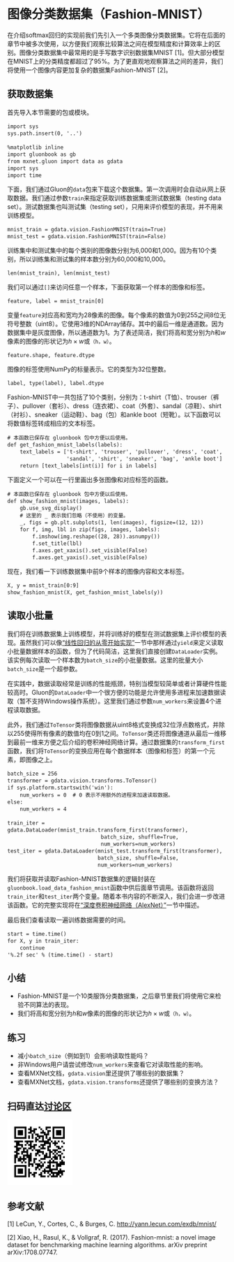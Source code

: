 # 图像分类数据集（Fashion-MNIST）

在介绍softmax回归的实现前我们先引入一个多类图像分类数据集。它将在后面的章节中被多次使用，以方便我们观察比较算法之间在模型精度和计算效率上的区别。图像分类数据集中最常用的是手写数字识别数据集MNIST [1]。但大部分模型在MNIST上的分类精度都超过了95%。为了更直观地观察算法之间的差异，我们将使用一个图像内容更加复杂的数据集Fashion-MNIST [2]。

## 获取数据集

首先导入本节需要的包或模块。

```{.python .input}
import sys
sys.path.insert(0, '..')

%matplotlib inline
import gluonbook as gb
from mxnet.gluon import data as gdata
import sys
import time
```

下面，我们通过Gluon的`data`包来下载这个数据集。第一次调用时会自动从网上获取数据。我们通过参数`train`来指定获取训练数据集或测试数据集（testing data set）。测试数据集也叫测试集（testing set），只用来评价模型的表现，并不用来训练模型。

```{.python .input  n=23}
mnist_train = gdata.vision.FashionMNIST(train=True)
mnist_test = gdata.vision.FashionMNIST(train=False)
```

训练集中和测试集中的每个类别的图像数分别为6,000和1,000。因为有10个类别，所以训练集和测试集的样本数分别为60,000和10,000。

```{.python .input}
len(mnist_train), len(mnist_test)
```

我们可以通过`[]`来访问任意一个样本，下面获取第一个样本的图像和标签。

```{.python .input  n=24}
feature, label = mnist_train[0]
```

变量`feature`对应高和宽均为28像素的图像。每个像素的数值为0到255之间8位无符号整数（uint8）。它使用3维的NDArray储存。其中的最后一维是通道数。因为数据集中是灰度图像，所以通道数为1。为了表述简洁，我们将高和宽分别为$h$和$w$像素的图像的形状记为$h \times w$或`（h，w）`。

```{.python .input}
feature.shape, feature.dtype
```

图像的标签使用NumPy的标量表示。它的类型为32位整数。

```{.python .input}
label, type(label), label.dtype
```

Fashion-MNIST中一共包括了10个类别，分别为：t-shirt（T恤）、trouser（裤子）、pullover（套衫）、dress（连衣裙）、coat（外套）、sandal（凉鞋）、shirt（衬衫）、sneaker（运动鞋）、bag（包）和ankle boot（短靴）。以下函数可以将数值标签转成相应的文本标签。

```{.python .input  n=25}
# 本函数已保存在 gluonbook 包中方便以后使用。
def get_fashion_mnist_labels(labels):
    text_labels = ['t-shirt', 'trouser', 'pullover', 'dress', 'coat',
                   'sandal', 'shirt', 'sneaker', 'bag', 'ankle boot']
    return [text_labels[int(i)] for i in labels]
```

下面定义一个可以在一行里画出多张图像和对应标签的函数。

```{.python .input}
# 本函数已保存在 gluonbook 包中方便以后使用。
def show_fashion_mnist(images, labels):
    gb.use_svg_display()
    # 这里的 _ 表示我们忽略（不使用）的变量。
    _, figs = gb.plt.subplots(1, len(images), figsize=(12, 12))
    for f, img, lbl in zip(figs, images, labels):
        f.imshow(img.reshape((28, 28)).asnumpy())
        f.set_title(lbl)
        f.axes.get_xaxis().set_visible(False)
        f.axes.get_yaxis().set_visible(False)
```

现在，我们看一下训练数据集中前9个样本的图像内容和文本标签。

```{.python .input  n=27}
X, y = mnist_train[0:9]
show_fashion_mnist(X, get_fashion_mnist_labels(y))
```

## 读取小批量

我们将在训练数据集上训练模型，并将训练好的模型在测试数据集上评价模型的表现。虽然我们可以像[“线性回归的从零开始实现”](linear-regression-scratch.md)一节中那样通过`yield`来定义读取小批量数据样本的函数，但为了代码简洁，这里我们直接创建`DataLoader`实例。该实例每次读取一个样本数为`batch_size`的小批量数据。这里的批量大小`batch_size`是一个超参数。

在实践中，数据读取经常是训练的性能瓶颈，特别当模型较简单或者计算硬件性能较高时。Gluon的`DataLoader`中一个很方便的功能是允许使用多进程来加速数据读取（暂不支持Windows操作系统）。这里我们通过参数`num_workers`来设置4个进程读取数据。

此外，我们通过`ToTensor`类将图像数据从uint8格式变换成32位浮点数格式，并除以255使得所有像素的数值均在0到1之间。`ToTensor`类还将图像通道从最后一维移到最前一维来方便之后介绍的卷积神经网络计算。通过数据集的`transform_first`函数，我们将`ToTensor`的变换应用在每个数据样本（图像和标签）的第一个元素，即图像之上。

```{.python .input  n=28}
batch_size = 256
transformer = gdata.vision.transforms.ToTensor()
if sys.platform.startswith('win'):
    num_workers = 0  # 0 表示不用额外的进程来加速读取数据。
else:
    num_workers = 4

train_iter = gdata.DataLoader(mnist_train.transform_first(transformer),
                              batch_size, shuffle=True,
                              num_workers=num_workers)
test_iter = gdata.DataLoader(mnist_test.transform_first(transformer),
                             batch_size, shuffle=False,
                             num_workers=num_workers)
```

我们将获取并读取Fashion-MNIST数据集的逻辑封装在`gluonbook.load_data_fashion_mnist`函数中供后面章节调用。该函数将返回`train_iter`和`test_iter`两个变量。随着本书内容的不断深入，我们会进一步改进该函数。它的完整实现将在[“深度卷积神经网络（AlexNet）”](../chapter_convolutional-neural-networks/alexnet.md)一节中描述。

最后我们查看读取一遍训练数据需要的时间。

```{.python .input}
start = time.time()
for X, y in train_iter:
    continue
'%.2f sec' % (time.time() - start)
```

## 小结

* Fashion-MNIST是一个10类服饰分类数据集，之后章节里我们将使用它来检验不同算法的表现。
* 我们将高和宽分别为$h$和$w$像素的图像的形状记为$h \times w$或`（h，w）`。

## 练习

* 减小`batch_size`（例如到1）会影响读取性能吗？
* 非Windows用户请尝试修改`num_workers`来查看它对读取性能的影响。
* 查看MXNet文档，`gdata.vision`里还提供了哪些别的数据集？
* 查看MXNet文档，`gdata.vision.transforms`还提供了哪些别的变换方法？


## 扫码直达[讨论区](https://discuss.gluon.ai/t/topic/7760)

![](../img/qr_fashion-mnist.svg)


## 参考文献

[1] LeCun, Y., Cortes, C., & Burges, C. http://yann.lecun.com/exdb/mnist/

[2] Xiao, H., Rasul, K., & Vollgraf, R. (2017). Fashion-mnist: a novel image dataset for benchmarking machine learning algorithms. arXiv preprint arXiv:1708.07747.
